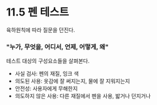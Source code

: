 # 11.5 펜 테스트

육하원칙에 따라 질문을 던진다.

### "누가, 무엇을, 어디서, 언제, 어떻게, 왜"

테스트 대상의 구성요소들을 살펴본다.

- 사실 검사: 펜의 재질, 잉크 색
- 의도된 사용: 옷감에 잘 써지는지, 물에 잘 지워지는지
- 안전성: 사용자에게 무해한지
- 의도하지 않은 사용: 다른 재질에서 펜을 사용, 밟거나 던지거나
